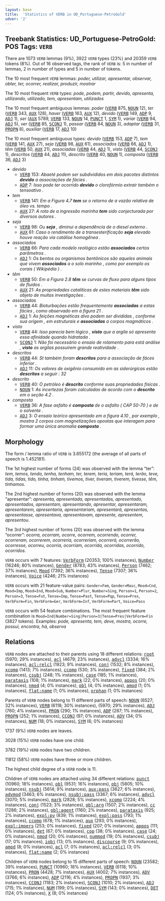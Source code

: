 ```yaml
---
layout: base
title:  'Statistics of VERB in UD_Portuguese-PetroGold'
udver: '2'
---
```


## Treebank Statistics: UD_Portuguese-PetroGold: POS Tags: `VERB`

There are 1073 `VERB` lemmas (9%), 3922 `VERB` types (23%) and 20359 `VERB` tokens (8%).
Out of 16 observed tags, the rank of `VERB` is: 5 in number of lemmas, 2 in number of types and 5 in number of tokens.

The 10 most frequent `VERB` lemmas: <em>poder, utilizar, apresentar, observar, obter, ter, ocorrer, realizar, produzir, mostrar</em>

The 10 most frequent `VERB` types:  <em>pode, podem, partir, devido, apresenta, utilizando, utilizado, tem, apresentam, utilizados</em>

The 10 most frequent ambiguous lemmas: <em>poder</em> (<tt><a href="pt_petrogold-pos-VERB.html">VERB</a></tt> 875, <tt><a href="pt_petrogold-pos-NOUN.html">NOUN</a></tt> 12), <em>ter</em> (<tt><a href="pt_petrogold-pos-VERB.html">VERB</a></tt> 343, <tt><a href="pt_petrogold-pos-AUX.html">AUX</a></tt> 128), <em>haver</em> (<tt><a href="pt_petrogold-pos-VERB.html">VERB</a></tt> 163, <tt><a href="pt_petrogold-pos-AUX.html">AUX</a></tt> 12), <em>devido</em> (<tt><a href="pt_petrogold-pos-VERB.html">VERB</a></tt> 149, <tt><a href="pt_petrogold-pos-ADP.html">ADP</a></tt> 9, <tt><a href="pt_petrogold-pos-ADJ.html">ADJ</a></tt> 1), <em>ser</em> (<tt><a href="pt_petrogold-pos-AUX.html">AUX</a></tt> 5789, <tt><a href="pt_petrogold-pos-VERB.html">VERB</a></tt> 133, <tt><a href="pt_petrogold-pos-NOUN.html">NOUN</a></tt> 14, <tt><a href="pt_petrogold-pos-PUNCT.html">PUNCT</a></tt> 1, <tt><a href="pt_petrogold-pos-SYM.html">SYM</a></tt> 1), <em>variar</em> (<tt><a href="pt_petrogold-pos-VERB.html">VERB</a></tt> 94, <tt><a href="pt_petrogold-pos-ADJ.html">ADJ</a></tt> 5), <em>ver</em> (<tt><a href="pt_petrogold-pos-VERB.html">VERB</a></tt> 85, <tt><a href="pt_petrogold-pos-SCONJ.html">SCONJ</a></tt> 1), <em>passar</em> (<tt><a href="pt_petrogold-pos-VERB.html">VERB</a></tt> 84, <tt><a href="pt_petrogold-pos-NOUN.html">NOUN</a></tt> 3), <em>adaptar</em> (<tt><a href="pt_petrogold-pos-VERB.html">VERB</a></tt> 31, <tt><a href="pt_petrogold-pos-PROPN.html">PROPN</a></tt> 8), <em>auxiliar</em> (<tt><a href="pt_petrogold-pos-VERB.html">VERB</a></tt> 17, <tt><a href="pt_petrogold-pos-ADJ.html">ADJ</a></tt> 10)

The 10 most frequent ambiguous types:  <em>devido</em> (<tt><a href="pt_petrogold-pos-VERB.html">VERB</a></tt> 153, <tt><a href="pt_petrogold-pos-ADP.html">ADP</a></tt> 7), <em>tem</em> (<tt><a href="pt_petrogold-pos-VERB.html">VERB</a></tt> 141, <tt><a href="pt_petrogold-pos-AUX.html">AUX</a></tt> 27), <em>seja</em> (<tt><a href="pt_petrogold-pos-VERB.html">VERB</a></tt> 98, <tt><a href="pt_petrogold-pos-AUX.html">AUX</a></tt> 61), <em>associados</em> (<tt><a href="pt_petrogold-pos-VERB.html">VERB</a></tt> 66, <tt><a href="pt_petrogold-pos-ADJ.html">ADJ</a></tt> 1), <em>têm</em> (<tt><a href="pt_petrogold-pos-VERB.html">VERB</a></tt> 50, <tt><a href="pt_petrogold-pos-AUX.html">AUX</a></tt> 21), <em>associadas</em> (<tt><a href="pt_petrogold-pos-VERB.html">VERB</a></tt> 44, <tt><a href="pt_petrogold-pos-ADJ.html">ADJ</a></tt> 1), <em>visto</em> (<tt><a href="pt_petrogold-pos-VERB.html">VERB</a></tt> 44, <tt><a href="pt_petrogold-pos-SCONJ.html">SCONJ</a></tt> 1), <em>descritos</em> (<tt><a href="pt_petrogold-pos-VERB.html">VERB</a></tt> 44, <tt><a href="pt_petrogold-pos-ADJ.html">ADJ</a></tt> 11), <em>descrito</em> (<tt><a href="pt_petrogold-pos-VERB.html">VERB</a></tt> 40, <tt><a href="pt_petrogold-pos-NOUN.html">NOUN</a></tt> 1), <em>composta</em> (<tt><a href="pt_petrogold-pos-VERB.html">VERB</a></tt> 36, <tt><a href="pt_petrogold-pos-ADJ.html">ADJ</a></tt> 3)


* <em>devido</em>
  * <tt><a href="pt_petrogold-pos-VERB.html">VERB</a></tt> 153: <em>Abaeté podem ser subdivididos em dois pacotes distintos <b>devido</b> a associações de fácies .</em>
  * <tt><a href="pt_petrogold-pos-ADP.html">ADP</a></tt> 7: <em>Isso pode ter ocorrido <b>devido</b> o clorofórmio extrair também o tensoativo .</em>
* <em>tem</em>
  * <tt><a href="pt_petrogold-pos-VERB.html">VERB</a></tt> 141: <em>Em a Figura 4.7 <b>tem</b> se o retorno de a vazão relativa de óleo vs. tempo .</em>
  * <tt><a href="pt_petrogold-pos-AUX.html">AUX</a></tt> 27: <em>A rota de a ingressão marinha <b>tem</b> sido conjecturada por diversos autores .</em>
* <em>seja</em>
  * <tt><a href="pt_petrogold-pos-VERB.html">VERB</a></tt> 98: <em>Ou <b>seja</b> , diminui a dependência de o diesel externo .</em>
  * <tt><a href="pt_petrogold-pos-AUX.html">AUX</a></tt> 61: <em>Caso o rendimento de a transesterificação <b>seja</b> elevado houve reação via catálise homogênea .</em>
* <em>associados</em>
  * <tt><a href="pt_petrogold-pos-VERB.html">VERB</a></tt> 66: <em>Para cada modelo reológico estão <b>associados</b> certos parâmetros .</em>
  * <tt><a href="pt_petrogold-pos-ADJ.html">ADJ</a></tt> 1: <em>Os bentos ou organismos bentônicos são aqueles animais que vivem <b>associados</b> a o solo marinho , como por exemplo os corais ( Wikipédia ) .</em>
* <em>têm</em>
  * <tt><a href="pt_petrogold-pos-VERB.html">VERB</a></tt> 50: <em>Em a Figura 2.8 <b>têm</b> se curvas de fluxo para alguns tipos de fluidos .</em>
  * <tt><a href="pt_petrogold-pos-AUX.html">AUX</a></tt> 21: <em>As propriedades catalíticas de estes materiais <b>têm</b> sido objeto de muitas investigações .</em>
* <em>associadas</em>
  * <tt><a href="pt_petrogold-pos-VERB.html">VERB</a></tt> 44: <em>Bioturbações estão frequentemente <b>associadas</b> a estas fácies , como observado em a figura 21 .</em>
  * <tt><a href="pt_petrogold-pos-ADJ.html">ADJ</a></tt> 1: <em>As feições magnéticas alvo podem ser divididas , conforme sua origem , em estruturais e <b>associadas</b> a corpos magmáticos .</em>
* <em>visto</em>
  * <tt><a href="pt_petrogold-pos-VERB.html">VERB</a></tt> 44: <em>Isso parecia bem lógico , <b>visto</b> que a argila só apresenta essa afinidade quando hidratada .</em>
  * <tt><a href="pt_petrogold-pos-SCONJ.html">SCONJ</a></tt> 1: <em>Não foi necessário o ensaio de rolamento para está análise , <b>visto</b> as argilas possuírem grande reatividade .</em>
* <em>descritos</em>
  * <tt><a href="pt_petrogold-pos-VERB.html">VERB</a></tt> 44: <em>St também foram <b>descritos</b> para a associação de fáces inferior .</em>
  * <tt><a href="pt_petrogold-pos-ADJ.html">ADJ</a></tt> 11: <em>Os valores de oxigênio consumido em as siderúrgicas estão <b>descritos</b> a seguir : 32</em>
* <em>descrito</em>
  * <tt><a href="pt_petrogold-pos-VERB.html">VERB</a></tt> 40: <em>O petróleo é <b>descrito</b> conforme suas propriedades físicas .</em>
  * <tt><a href="pt_petrogold-pos-NOUN.html">NOUN</a></tt> 1: <em>As incertezas foram calculadas de acordo com o <b>descrito</b> em o seção 4.2 .</em>
* <em>composta</em>
  * <tt><a href="pt_petrogold-pos-VERB.html">VERB</a></tt> 36: <em>A fase asfalto é <b>composta</b> de o asfalto ( CAP 50-70 ) e de o solvente .</em>
  * <tt><a href="pt_petrogold-pos-ADJ.html">ADJ</a></tt> 3: <em>O ensaio teórico apresentado em a figura 4.10 , por exemplo , mostra 2 corpos com magnetizações opostas que interagem para formar uma única anomalia <b>composta</b> .</em>

## Morphology

The form / lemma ratio of `VERB` is 3.655172 (the average of all parts of speech is 1.452181).

The 1st highest number of forms (24) was observed with the lemma “ter”: <em>tem, temos, tendo, tenha, tenham, ter, terem, teria, teriam, terá, terão, teve, tida, tidas, tido, tinha, tinham, tivemos, tiver, tiveram, tiverem, tivesse, têm, tínhamos</em>.

The 2nd highest number of forms (20) was observed with the lemma “apresentar”: <em>apresenta, apresentada, apresentadas, apresentado, apresentados, apresentam, apresentando, apresentar, apresentaram, apresentarem, apresentaria, apresentariam, apresentará, apresentas, apresentasse, apresentava, apresentavam, apresente, apresentem, apresentou</em>.

The 3rd highest number of forms (20) was observed with the lemma “ocorrer”: <em>ocorra, ocorram, ocorre, ocorrem, ocorrendo, ocorrer, ocorreram, ocorrerem, ocorreria, ocorreriam, ocorrerá, ocorrerão, ocorresse, ocorreu, ocorria, ocorriam, ocorrida, ocorridas, ocorrido, ocorridos</em>.

`VERB` occurs with 7 features: <tt><a href="pt_petrogold-feat-VerbForm.html">VerbForm</a></tt> (20353; 100% instances), <tt><a href="pt_petrogold-feat-Number.html">Number</a></tt> (16246; 80% instances), <tt><a href="pt_petrogold-feat-Gender.html">Gender</a></tt> (8783; 43% instances), <tt><a href="pt_petrogold-feat-Person.html">Person</a></tt> (7462; 37% instances), <tt><a href="pt_petrogold-feat-Mood.html">Mood</a></tt> (7392; 36% instances), <tt><a href="pt_petrogold-feat-Tense.html">Tense</a></tt> (7307; 36% instances), <tt><a href="pt_petrogold-feat-Voice.html">Voice</a></tt> (4246; 21% instances)

`VERB` occurs with 21 feature-value pairs: `Gender=Fem`, `Gender=Masc`, `Mood=Cnd`, `Mood=Imp`, `Mood=Ind`, `Mood=Sub`, `Number=Plur`, `Number=Sing`, `Person=1`, `Person=2`, `Person=3`, `Tense=Fut`, `Tense=Imp`, `Tense=Past`, `Tense=Pqp`, `Tense=Pres`, `VerbForm=Fin`, `VerbForm=Ger`, `VerbForm=Inf`, `VerbForm=Part`, `Voice=Pass`

`VERB` occurs with 54 feature combinations.
The most frequent feature combination is `Mood=Ind|Number=Sing|Person=3|Tense=Pres|VerbForm=Fin` (3827 tokens).
Examples: <em>pode, apresenta, tem, deve, mostra, ocorre, possui, encontra, há, observa</em>


## Relations

`VERB` nodes are attached to their parents using 18 different relations: <tt><a href="pt_petrogold-dep-root.html">root</a></tt> (5970; 29% instances), <tt><a href="pt_petrogold-dep-acl.html">acl</a></tt> (4679; 23% instances), <tt><a href="pt_petrogold-dep-advcl.html">advcl</a></tt> (3334; 16% instances), <tt><a href="pt_petrogold-dep-acl-relcl.html">acl:relcl</a></tt> (1923; 9% instances), <tt><a href="pt_petrogold-dep-conj.html">conj</a></tt> (1532; 8% instances), <tt><a href="pt_petrogold-dep-xcomp.html">xcomp</a></tt> (1413; 7% instances), <tt><a href="pt_petrogold-dep-ccomp.html">ccomp</a></tt> (530; 3% instances), <tt><a href="pt_petrogold-dep-fixed.html">fixed</a></tt> (384; 2% instances), <tt><a href="pt_petrogold-dep-csubj.html">csubj</a></tt> (248; 1% instances), <tt><a href="pt_petrogold-dep-case.html">case</a></tt> (185; 1% instances), <tt><a href="pt_petrogold-dep-parataxis.html">parataxis</a></tt> (108; 1% instances), <tt><a href="pt_petrogold-dep-mark.html">mark</a></tt> (22; 0% instances), <tt><a href="pt_petrogold-dep-appos.html">appos</a></tt> (20; 0% instances), <tt><a href="pt_petrogold-dep-nmod.html">nmod</a></tt> (4; 0% instances), <tt><a href="pt_petrogold-dep-obl.html">obl</a></tt> (4; 0% instances), <tt><a href="pt_petrogold-dep-amod.html">amod</a></tt> (1; 0% instances), <tt><a href="pt_petrogold-dep-flat-name.html">flat:name</a></tt> (1; 0% instances), <tt><a href="pt_petrogold-dep-orphan.html">orphan</a></tt> (1; 0% instances)

Parents of `VERB` nodes belong to 11 different parts of speech: <tt><a href="pt_petrogold-pos-NOUN.html">NOUN</a></tt> (6527; 32% instances), <tt><a href="pt_petrogold-pos-VERB.html">VERB</a></tt> (6118; 30% instances),  (5970; 29% instances), <tt><a href="pt_petrogold-pos-ADJ.html">ADJ</a></tt> (760; 4% instances), <tt><a href="pt_petrogold-pos-PRON.html">PRON</a></tt> (290; 1% instances), <tt><a href="pt_petrogold-pos-ADP.html">ADP</a></tt> (287; 1% instances), <tt><a href="pt_petrogold-pos-PROPN.html">PROPN</a></tt> (252; 1% instances), <tt><a href="pt_petrogold-pos-CCONJ.html">CCONJ</a></tt> (97; 0% instances), <tt><a href="pt_petrogold-pos-ADV.html">ADV</a></tt> (34; 0% instances), <tt><a href="pt_petrogold-pos-NUM.html">NUM</a></tt> (18; 0% instances), <tt><a href="pt_petrogold-pos-SYM.html">SYM</a></tt> (6; 0% instances)

1737 (9%) `VERB` nodes are leaves.

3028 (15%) `VERB` nodes have one child.

3782 (19%) `VERB` nodes have two children.

11812 (58%) `VERB` nodes have three or more children.

The highest child degree of a `VERB` node is 11.

Children of `VERB` nodes are attached using 34 different relations: <tt><a href="pt_petrogold-dep-punct.html">punct</a></tt> (10960; 18% instances), <tt><a href="pt_petrogold-dep-obl.html">obl</a></tt> (9531; 16% instances), <tt><a href="pt_petrogold-dep-obj.html">obj</a></tt> (5805; 10% instances), <tt><a href="pt_petrogold-dep-nsubj.html">nsubj</a></tt> (5614; 9% instances), <tt><a href="pt_petrogold-dep-aux-pass.html">aux:pass</a></tt> (3627; 6% instances), <tt><a href="pt_petrogold-dep-advmod.html">advmod</a></tt> (3463; 6% instances), <tt><a href="pt_petrogold-dep-nsubj-pass.html">nsubj:pass</a></tt> (3367; 6% instances), <tt><a href="pt_petrogold-dep-advcl.html">advcl</a></tt> (3070; 5% instances), <tt><a href="pt_petrogold-dep-mark.html">mark</a></tt> (2828; 5% instances), <tt><a href="pt_petrogold-dep-xcomp.html">xcomp</a></tt> (2224; 4% instances), <tt><a href="pt_petrogold-dep-conj.html">conj</a></tt> (1523; 3% instances), <tt><a href="pt_petrogold-dep-obl-arg.html">obl:arg</a></tt> (1507; 2% instances), <tt><a href="pt_petrogold-dep-cc.html">cc</a></tt> (1286; 2% instances), <tt><a href="pt_petrogold-dep-obl-agent.html">obl:agent</a></tt> (1160; 2% instances), <tt><a href="pt_petrogold-dep-parataxis.html">parataxis</a></tt> (925; 2% instances), <tt><a href="pt_petrogold-dep-expl-pv.html">expl:pv</a></tt> (839; 1% instances), <tt><a href="pt_petrogold-dep-expl-pass.html">expl:pass</a></tt> (793; 1% instances), <tt><a href="pt_petrogold-dep-ccomp.html">ccomp</a></tt> (678; 1% instances), <tt><a href="pt_petrogold-dep-aux.html">aux</a></tt> (293; 0% instances), <tt><a href="pt_petrogold-dep-expl-impers.html">expl:impers</a></tt> (253; 0% instances), <tt><a href="pt_petrogold-dep-fixed.html">fixed</a></tt> (207; 0% instances), <tt><a href="pt_petrogold-dep-appos.html">appos</a></tt> (111; 0% instances), <tt><a href="pt_petrogold-dep-det.html">det</a></tt> (67; 0% instances), <tt><a href="pt_petrogold-dep-cop.html">cop</a></tt> (38; 0% instances), <tt><a href="pt_petrogold-dep-case.html">case</a></tt> (24; 0% instances), <tt><a href="pt_petrogold-dep-nmod.html">nmod</a></tt> (20; 0% instances), <tt><a href="pt_petrogold-dep-nummod.html">nummod</a></tt> (19; 0% instances), <tt><a href="pt_petrogold-dep-csubj.html">csubj</a></tt> (17; 0% instances), <tt><a href="pt_petrogold-dep-iobj.html">iobj</a></tt> (13; 0% instances), <tt><a href="pt_petrogold-dep-discourse.html">discourse</a></tt> (9; 0% instances), <tt><a href="pt_petrogold-dep-amod.html">amod</a></tt> (8; 0% instances), <tt><a href="pt_petrogold-dep-acl.html">acl</a></tt> (7; 0% instances), <tt><a href="pt_petrogold-dep-acl-relcl.html">acl:relcl</a></tt> (3; 0% instances), <tt><a href="pt_petrogold-dep-flat-name.html">flat:name</a></tt> (2; 0% instances)

Children of `VERB` nodes belong to 15 different parts of speech: <tt><a href="pt_petrogold-pos-NOUN.html">NOUN</a></tt> (23582; 39% instances), <tt><a href="pt_petrogold-pos-PUNCT.html">PUNCT</a></tt> (10960; 18% instances), <tt><a href="pt_petrogold-pos-VERB.html">VERB</a></tt> (6118; 10% instances), <tt><a href="pt_petrogold-pos-PRON.html">PRON</a></tt> (4428; 7% instances), <tt><a href="pt_petrogold-pos-AUX.html">AUX</a></tt> (4002; 7% instances), <tt><a href="pt_petrogold-pos-ADV.html">ADV</a></tt> (3766; 6% instances), <tt><a href="pt_petrogold-pos-ADP.html">ADP</a></tt> (2116; 4% instances), <tt><a href="pt_petrogold-pos-PROPN.html">PROPN</a></tt> (1937; 3% instances), <tt><a href="pt_petrogold-pos-CCONJ.html">CCONJ</a></tt> (1183; 2% instances), <tt><a href="pt_petrogold-pos-SCONJ.html">SCONJ</a></tt> (1010; 2% instances), <tt><a href="pt_petrogold-pos-ADJ.html">ADJ</a></tt> (715; 1% instances), <tt><a href="pt_petrogold-pos-NUM.html">NUM</a></tt> (199; 0% instances), <tt><a href="pt_petrogold-pos-SYM.html">SYM</a></tt> (143; 0% instances), <tt><a href="pt_petrogold-pos-DET.html">DET</a></tt> (124; 0% instances), <tt><a href="pt_petrogold-pos-X.html">X</a></tt> (8; 0% instances)

